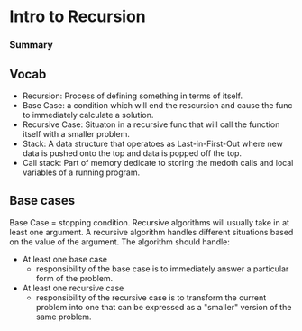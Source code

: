 # Intro to Recursion
### Summary


## Vocab
- Recursion: Process of defining something in terms of itself. 
- Base Case: a condition which will end the rescursion and cause the func to immediately calculate a solution.
- Recursive Case: Situaton in a recursive func that will call the function itself with a smaller problem.
- Stack: A data structure that operatoes as Last-in-First-Out where new data is pushed onto the top and data is popped off the top. 
- Call stack: Part of memory dedicate to storing the medoth calls and local variables of a running program. 

## Base cases
Base Case = stopping condition. 
Recursive algorithms will usually take in at least one argument. A recursive algorithm handles different situations based on the value of the argument. The algorithm should handle:
- At least one base case
  - responsibility of the base case is to immediately answer a particular form of the problem.
- At least one recursive case
  - responsibility of the recursive case is to transform the current problem into one that can be expressed as a "smaller" version of the same problem.